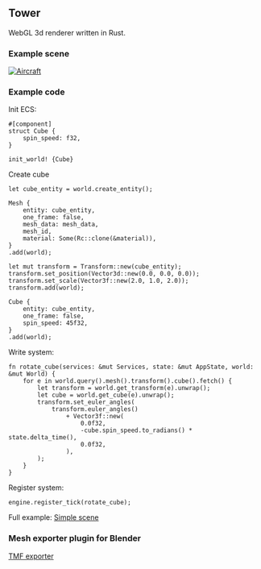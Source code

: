 ## Tower
WebGL 3d renderer written in Rust.

### Example scene
[![Aircraft](/examples/aircraft/aircraft.png)](https://tmarsh77.github.io/store.github.io/aircraft/index.html)

### Example code
Init ECS:

```
#[component]
struct Cube {
    spin_speed: f32,
}

init_world! {Cube}
```

Create cube
```
let cube_entity = world.create_entity();

Mesh {
    entity: cube_entity,
    one_frame: false,
    mesh_data: mesh_data,
    mesh_id,
    material: Some(Rc::clone(&material)),
}
.add(world);

let mut transform = Transform::new(cube_entity);
transform.set_position(Vector3d::new(0.0, 0.0, 0.0));
transform.set_scale(Vector3f::new(2.0, 1.0, 2.0));
transform.add(world);

Cube {
    entity: cube_entity,
    one_frame: false,
    spin_speed: 45f32,
}
.add(world);
```

Write system:

```
fn rotate_cube(services: &mut Services, state: &mut AppState, world: &mut World) {
    for e in world.query().mesh().transform().cube().fetch() {
        let transform = world.get_transform(e).unwrap();
        let cube = world.get_cube(e).unwrap();
        transform.set_euler_angles(
            transform.euler_angles()
                + Vector3f::new(
                    0.0f32,
                    -cube.spin_speed.to_radians() * state.delta_time(),
                    0.0f32,
                ),
        );
    }
}
```

Register system:

```
engine.register_tick(rotate_cube);
```

Full example: [Simple scene](/examples/simple_scene/)

### Mesh exporter plugin for Blender
[TMF exporter](/tmf)
